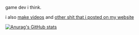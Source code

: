 game dev i think. 

i also [make videos](https://youtube.com/stuarttmcoded) and [other shit that i posted on my website](https://mcoded.repl.co/downloads.html)

[![Anurag's GitHub stats](https://github-readme-stats.vercel.app/api?username=RealMCoded&count_private=true)](https://github.com/anuraghazra/github-readme-stats)
